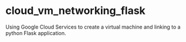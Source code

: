 # cloud_vm_networking_flask
Using Google Cloud Services to create a virtual machine and linking to a python Flask application.
